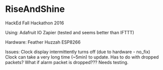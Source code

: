 # RiseAndShine
HackEd Fall Hackathon 2016

Using:
Adafruit IO
Zapier (tested and seems better than IFTTT)

Hardware:
Feather Huzzah ESP8266

Issues:
Clock display intermittently turns off (due to hardware - no_fix)
Clock can take a very long time (~5min) to update. Has to do with dropped packets?
What if alarm packet is dropped??? Needs testing.
